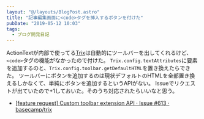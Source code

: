 ```yaml
---
layout: "@/layouts/BlogPost.astro"
title: "記事編集画面に<code>タグを挿入するボタンを付けた"
pubDate: "2019-05-12 10:03"
tags:
  - ブログ開発日記
---
```

ActionTextが内部で使ってる[Trix](https://trix-editor.org/)は自動的にツールバーを出してくれるけど、`<code>`タグの機能がなかったので付けた。
`Trix.config.textAttributes`に要素を追加するのと、`Trix.config.toolbar.getDefaultHTML`を置き換えたらできた。
ツールバーにボタンを追加するのは現状デフォルトのHTMLを全部置き換えるしかなくて、単純にボタンを追加するというAPIがない。
Issueでリクエストが出ていたので+1しておいた。そのうち対応されたらいいなと思う。

- [[feature request] Custom toolbar extension API · Issue #613 · basecamp/trix](https://github.com/basecamp/trix/issues/613)
